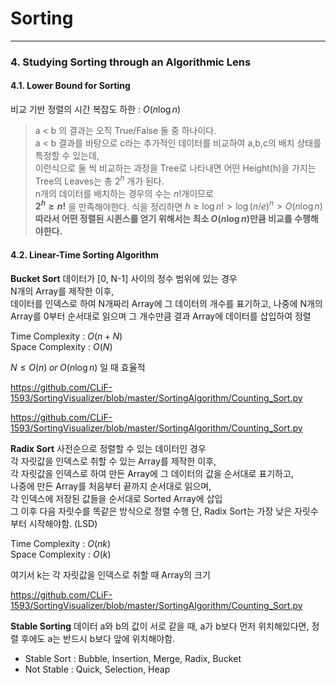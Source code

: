 # Sorting

- - -

### 4. Studying Sorting through an Algorithmic Lens
#### 4.1. Lower Bound for Sorting
비교 기반 정렬의 시간 복잡도 하한 : $O(n\log{n})$

> a < b 의 결과는 오직 True/False 둘 중 하나이다.   
> a < b 결과를 바탕으로 c라는 추가적인 데이터를 비교하여 a,b,c의 배치 상태를 특정할 수 있는데,    
> 이런식으로 둘 씩 비교하는 과정을 Tree로 나타내면 어떤 Height(h)을 가지는 Tree의 Leaves는 총 $2^h$ 개가 된다.    
> n개의 데이터를 배치하는 경우의 수는 $n!$개이므로  
> **$2^h \ge n!$** 을 만족해야한다.
> 식을 정리하면
> $h \ge \log{n!} > \log{(n/e)^n} > O(n\log{n})$
> **따라서 어떤 정렬된 시퀸스를 얻기 위해서는 최소 $O(n\log{n})$만큼 비교를 수행해야한다.**

#### 4.2. Linear-Time Sorting Algorithm
**Bucket Sort**
데이터가 [0, N-1] 사이의 정수 범위에 있는 경우  
N개의 Array를 제작한 이후,  
데이터를 인덱스로 하여 N개짜리 Array에 그 데이터의 개수를 표기하고,
나중에 N개의 Array를 0부터 순서대로 읽으며 그 개수만큼 결과 Array에 데이터를 삽입하여 정렬  

Time Complexity : $O(n + N)$  
Space Complexity : $O(N)$   

$N \le O(n)\;or\;O(n\log{n})$ 일 때 효율적

https://github.com/CLiF-1593/SortingVisualizer/blob/master/SortingAlgorithm/Counting_Sort.py 

https://github.com/CLiF-1593/SortingVisualizer/blob/master/SortingAlgorithm/Counting_Sort.py

**Radix Sort**
사전순으로 정렬할 수 있는 데이터인 경우     
각 자릿값을 인덱스로 취할 수 있는 Array를 제작한 이후,  
각 자릿값을 인덱스로 하여 만든 Array에 그 데이터의 값을 순서대로 표기하고,  
나중에 만든 Array를 처음부터 끝까지 순서대로 읽으며,    
각 인덱스에 저장된 값들을 순서대로 Sorted Array에 삽입  
그 이후 다음 자릿수를 똑같은 방식으로 정렬 수행 
단, Radix Sort는 가장 낮은 자릿수부터 시작해야함. (LSD) 

Time Complexity : $O(nk)$  
Space Complexity : $O(k)$   

여기서 k는 각 자릿값을 인덱스로 취할 때 Array의 크기    

https://github.com/CLiF-1593/SortingVisualizer/blob/master/SortingAlgorithm/Counting_Sort.py

**Stable Sorting**
데이터 a와 b의 값이 서로 같을 때, a가 b보다 먼저 위치해있다면, 정렬 후에도 a는 반드시 b보다 앞에 위치해야함.    

* Stable Sort : Bubble, Insertion, Merge, Radix, Bucket
* Not Stable : Quick, Selection, Heap